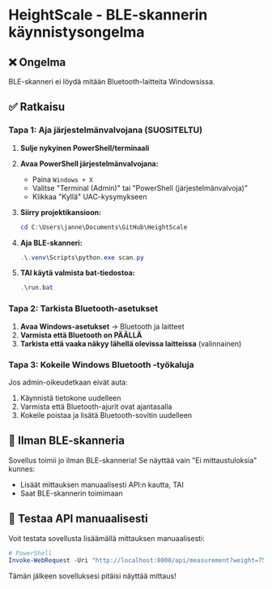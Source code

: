 # HeightScale - BLE-skannerin käynnistysongelma

## ❌ Ongelma
BLE-skanneri ei löydä mitään Bluetooth-laitteita Windowsissa.

## ✅ Ratkaisu

### Tapa 1: Aja järjestelmänvalvojana (SUOSITELTU)

1. **Sulje nykyinen PowerShell/terminaali**

2. **Avaa PowerShell järjestelmänvalvojana:**
   - Paina `Windows + X`
   - Valitse "Terminal (Admin)" tai "PowerShell (järjestelmänvalvoja)"
   - Klikkaa "Kyllä" UAC-kysymykseen

3. **Siirry projektikansioon:**
   ```powershell
   cd C:\Users\janne\Documents\GitHub\HeightScale
   ```

4. **Aja BLE-skanneri:**
   ```powershell
   .\.venv\Scripts\python.exe scan.py
   ```

5. **TAI käytä valmista bat-tiedostoa:**
   ```powershell
   .\run.bat
   ```

### Tapa 2: Tarkista Bluetooth-asetukset

1. **Avaa Windows-asetukset** → Bluetooth ja laitteet
2. **Varmista että Bluetooth on PÄÄLLÄ**
3. **Tarkista että vaaka näkyy lähellä olevissa laitteissa** (valinnainen)

### Tapa 3: Kokeile Windows Bluetooth -työkaluja

Jos admin-oikeudetkaan eivät auta:
1. Käynnistä tietokone uudelleen
2. Varmista että Bluetooth-ajurit ovat ajantasalla
3. Kokeile poistaa ja lisätä Bluetooth-sovitin uudelleen

## 📱 Ilman BLE-skanneria

Sovellus toimii jo ilman BLE-skanneria! Se näyttää vain "Ei mittaustuloksia" kunnes:
- Lisäät mittauksen manuaalisesti API:n kautta, TAI
- Saat BLE-skannerin toimimaan

## 🧪 Testaa API manuaalisesti

Voit testata sovellusta lisäämällä mittauksen manuaalisesti:

```powershell
# PowerShell
Invoke-WebRequest -Uri "http://localhost:8000/api/measurement?weight=75.5&impedance=500&height=1.75" -Method POST
```

Tämän jälkeen sovelluksesi pitäisi näyttää mittaus!
